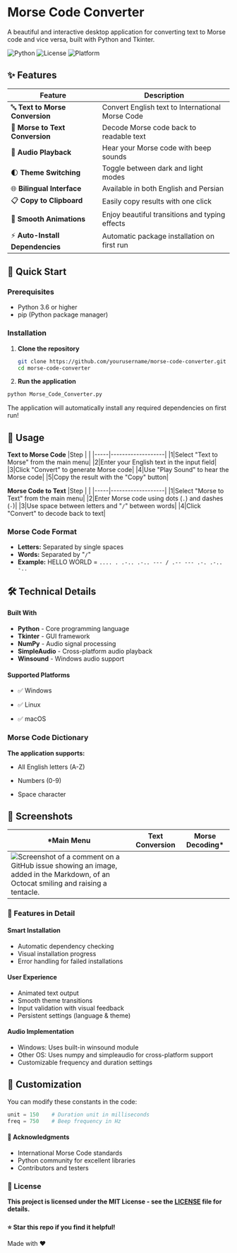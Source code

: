 # Morse Code Converter

A beautiful and interactive desktop application for converting text to Morse code and vice versa, built with Python and Tkinter.


![Python](https://img.shields.io/badge/Python-3.6%252B-blue)
![License](https://img.shields.io/badge/License-MIT-green)
![Platform](https://img.shields.io/badge/Platform-Windows%20%7C%20Linux%20%7C%20macOS-white)


## ✨ Features

| Feature | Description |
|---------|-------------|
| 🔤  **Text to Morse Conversion** | Convert English text to International Morse Code |
| 📝  **Morse to Text Conversion** | Decode Morse code back to readable text |
| 🎵  **Audio Playback** | Hear your Morse code with beep sounds |
| 🌓  **Theme Switching** | Toggle between dark and light modes |
| 🌐  **Bilingual Interface** | Available in both English and Persian |
| 📋  **Copy to Clipboard** | Easily copy results with one click |
| 💫  **Smooth Animations** | Enjoy beautiful transitions and typing effects |
| ⚡  **Auto-Install Dependencies** | Automatic package installation on first run |

## 🚀 Quick Start

### Prerequisites
- Python 3.6 or higher
- pip (Python package manager)


### Installation

1. **Clone the repository**

   ```bash
   git clone https://github.com/yourusername/morse-code-converter.git
   cd morse-code-converter
   ```

2.   **Run the application**

```bash
python Morse_Code_Converter.py
```
The application will automatically install any required dependencies on first run!

## 🎯 Usage
**Text to Morse Code**
|Step | |
|-----|-------------------|
|1|Select "Text to Morse" from the main menu|
|2|Enter your English text in the input field|
|3|Click "Convert" to generate Morse code|
|4|Use "Play Sound" to hear the Morse code|
|5|Copy the result with the "Copy" button|

**Morse Code to Text**
|Step | |
|-----|-------------------|
|1|Select "Morse to Text" from the main menu|
|2|Enter Morse code using dots (`.`) and dashes (`-`)|
|3|Use space between letters and "`/`" between words|
|4|Click "Convert" to decode back to text|

### Morse Code Format
- **Letters:** Separated by single spaces
- **Words:** Separated by "`/`"
- **Example:** HELLO WORLD = `.... . .-.. .-.. --- / .-- --- .-. .-.. -..`


## 🛠️ Technical Details
#### **Built With**
- **Python** - Core programming language
- **Tkinter** - GUI framework
- **NumPy** - Audio signal processing
- **SimpleAudio** - Cross-platform audio playback
- **Winsound** - Windows audio support

#### **Supported Platforms**
- ✅ Windows

- ✅ Linux

- ✅ macOS

### Morse Code Dictionary

 **The application supports:**

- All English letters (A-Z)

- Numbers (0-9)

- Space character

## 📸 Screenshots

|*Main Menu | Text Conversion |	Morse Decoding* |
|-----------|-----------------|------------------|
|![Screenshot of a comment on a GitHub issue showing an image, added in the Markdown, of an Octocat smiling and raising a tentacle.]((https://github.com/xsoltanx/MorseCode-Converter/blob/main/assets/ScreenShots/Shot-1.png))|

### 🎨 Features in Detail
#### Smart Installation

- Automatic dependency checking
- Visual installation progress
- Error handling for failed installations

#### User Experience
- Animated text output
- Smooth theme transitions
- Input validation with visual feedback
- Persistent settings (language & theme)

#### Audio Implementation
- Windows: Uses built-in winsound module
- Other OS: Uses numpy and simpleaudio for cross-platform support
- Customizable frequency and duration settings

## 🔧 Customization
You can modify these constants in the code:

```python
unit = 150    # Duration unit in milliseconds
freq = 750    # Beep frequency in Hz
```

#### 🙏 Acknowledgments
- International Morse Code standards
- Python community for excellent libraries
- Contributors and testers



### 📝 License
**This project is licensed under the MIT License - see the [LICENSE](./main/LICENSE) file for details.**

###
**⭐ Star this repo if you find it helpful!**

Made with ❤️
